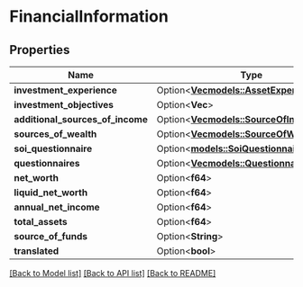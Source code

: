 # FinancialInformation

## Properties

Name | Type | Description | Notes
------------ | ------------- | ------------- | -------------
**investment_experience** | Option<[**Vec<models::AssetExperience>**](AssetExperience.md)> |  | [optional]
**investment_objectives** | Option<**Vec<String>**> |  | [optional]
**additional_sources_of_income** | Option<[**Vec<models::SourceOfIncomeType>**](SourceOfIncomeType.md)> |  | [optional]
**sources_of_wealth** | Option<[**Vec<models::SourceOfWealthType>**](SourceOfWealthType.md)> |  | [optional]
**soi_questionnaire** | Option<[**models::SoiQuestionnaire**](SOIQuestionnaire.md)> |  | [optional]
**questionnaires** | Option<[**Vec<models::QuestionnaireType>**](QuestionnaireType.md)> |  | [optional]
**net_worth** | Option<**f64**> |  | [optional]
**liquid_net_worth** | Option<**f64**> |  | [optional]
**annual_net_income** | Option<**f64**> |  | [optional]
**total_assets** | Option<**f64**> |  | [optional]
**source_of_funds** | Option<**String**> |  | [optional]
**translated** | Option<**bool**> |  | [optional]

[[Back to Model list]](../README.md#documentation-for-models) [[Back to API list]](../README.md#documentation-for-api-endpoints) [[Back to README]](../README.md)
